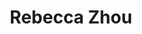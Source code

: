 ---
layout: post
title: Rebecca Zhou
school: NYU
major: Major?
image: https://static.squarespace.com/static/50354720c4aa2d2d3150d3d8/t/50365774e4b09af678eeeb54/1345738613123/?format=300w
position: ??
positionURL: http://www.techatnyu.org/position
now: Raise Cache, Gin Lane
nowURL: http://www.google.com
twitter: 
email: t@NYU email?
graduate: 2014
weight: 11
---